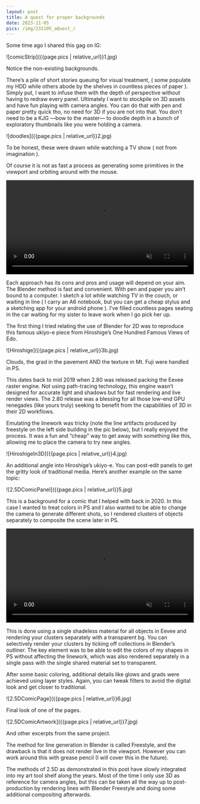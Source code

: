 ```yaml
---
layout: post
title: A quest for proper backgrounds
date: 2023-11-05
pics: /img/231105_aQuest_/
---
```


Some time ago I shared this gag on IG:

![comicStrip]({{page.pics | relative_url}}1.jpg)

Notice the non-existing backgrounds.

There’s a pile of short stories queuing for visual treatment, ( some populate my HDD while others abode by the shelves in countless pieces of paper ). Simply put, I want to infuse them with the depth of perspective without having to redraw every panel. Ultimately I want to stockpile on 3D assets and have fun playing with camera angles. You can do that with pen and paper pretty quick tho, no need for 3D if you are not into that. You don’t need to be a KJG —bow to the master— to doodle depth in a bunch of exploratory thumbnails like you were holding a camera.

![doodles]({{page.pics | relative_url}}2.jpg)

To be honest, these were drawn while watching a TV show ( not from imagination ).

Of course it is not as fast a process as generating some primitives in the viewport and orbiting around with the mouse.

<video width="100%" preload="auto" muted controls>
    <source src="{{page.pics | relative_url}}BLdemo.mp4" type="video/mp4"/>
</video>


Each approach has its cons and pros and usage will depend on your aim. The Blender method is fast and convenient. With pen and paper you ain’t bound to a computer. I sketch a lot while watching TV in the couch, or waiting in line ( I carry an A6 notebook, but you can get a cheap stylus and a sketching app for your android phone ). I’ve filled countless pages seating in the car waiting for my sister to leave work when I go pick her up.

The first thing I tried relating the use of Blender for 2D was to reproduce this famous ukiyo-e piece from Hiroshige’s One Hundred Famous Views of Edo.

![Hiroshige]({{page.pics | relative_url}}3b.jpg)

Clouds, the grad in the pavement AND the texture in Mt. Fuji were handled in PS.

This dates back to mid 2019 when 2.80 was released packing the Eevee raster engine. Not using path-tracing technology, this engine wasn’t designed for accurate light and shadows but for fast rendering and live render views. The 2.80 release was a blessing for all those low-end GPU renegades (like yours truly) seeking to benefit from the capabilities of 3D in their 2D workflows.

Emulating the linework was tricky (note the line artifacts produced by freestyle on the left side building in the pic below), but I really enjoyed the process. It was a fun and “cheap” way to get away with something like this, allowing me to place the camera to try new angles.

![HiroshigeIn3D]({{page.pics | relative_url}}4.jpg)

An additional angle into Hiroshige’s ukiyo-e. You can post-edit panels to get the gritty look of traditional media. Here’s another example on the same topic:

![2.5DComicPanel]({{page.pics | relative_url}}5.jpg)

This is a background for a comic that I helped with back in 2020. In this case I wanted to treat colors in PS and I also wanted to be able to change the camera to generate different shots, so I rendered clusters of objects separately to composite the scene later in PS.  

<video width="100%" preload="auto" muted controls>
    <source src="{{page.pics | relative_url}}PSdemo.mp4" type="video/mp4"/>
</video>


This is done using a single shadeless material for all objects in Eevee and rendering your clusters separately with a transparent bg. You can selectively render your clusters by ticking off collections in Blender’s outliner. The key element was to be able to edit the colors of my shapes in PS without affecting the linework, which was also rendered separately in a single pass with the single shared material set to transparent.

After some basic coloring, additional details like glows and grads were achieved using layer styles. Again, you can tweak filters to avoid the digital look and get closer to traditional.

![2.5DComicPage]({{page.pics | relative_url}}6.jpg)

Final look of one of the pages.

![2.5DComicArtwork]({{page.pics | relative_url}}7.jpg)

And other excerpts from the same project.

The method for line generation in Blender is called Freestyle, and the drawback is that it does not render live in the viewport. However you can work around this with grease pencil (I will cover this in the future).

The methods of 2.5D as demonstrated in this post have slowly integrated into my art tool shelf along the years. Most of the time I only use 3D as reference for camera angles, but this can be taken all the way up to post-production by rendering lines with Blender Freestyle and doing some additional compositing afterwards.


